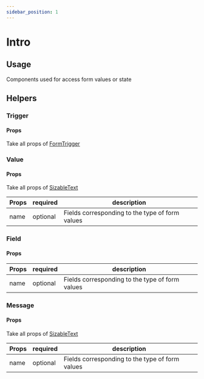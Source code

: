 ```yaml
---
sidebar_position: 1
---
```


# Intro

## Usage
Components used for access form values or state

## Helpers

### Trigger

#### Props

Take all props of [FormTrigger](https://tamagui.dev/docs/components/form#api)

### Value

#### Props

Take all props of [SizableText](https://tamagui.dev/docs/components/text#sizabletext)

| Props | required | description                                     |
| ----- | -------- | ----------------------------------------------- |
| name  | optional | Fields corresponding to the type of form values |

### Field

#### Props

| Props | required | description                                     |
| ----- | -------- | ----------------------------------------------- |
| name  | optional | Fields corresponding to the type of form values |

### Message

#### Props

Take all props of [SizableText](https://tamagui.dev/docs/components/text#sizabletext)

| Props | required | description                                     |
| ----- | -------- | ----------------------------------------------- |
| name  | optional | Fields corresponding to the type of form values |
